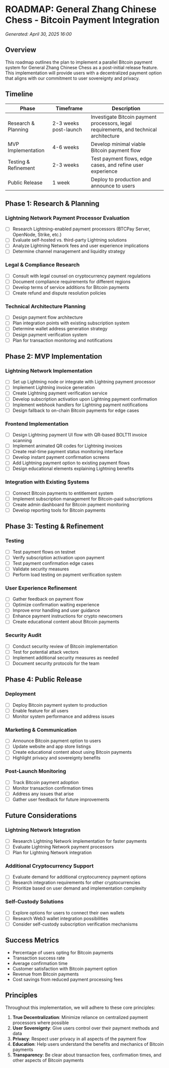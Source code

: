 # ROADMAP: General Zhang Chinese Chess - Bitcoin Payment Integration

*Generated: April 30, 2025 16:00*

## Overview

This roadmap outlines the plan to implement a parallel Bitcoin payment system for General Zhang Chinese Chess as a post-initial release feature. This implementation will provide users with a decentralized payment option that aligns with our commitment to user sovereignty and privacy.

## Timeline

| Phase | Timeframe | Description |
|-------|-----------|-------------|
| Research & Planning | 2-3 weeks post-launch | Investigate Bitcoin payment processors, legal requirements, and technical architecture |
| MVP Implementation | 4-6 weeks | Develop minimal viable Bitcoin payment flow |
| Testing & Refinement | 2-3 weeks | Test payment flows, edge cases, and refine user experience |
| Public Release | 1 week | Deploy to production and announce to users |

## Phase 1: Research & Planning

### Lightning Network Payment Processor Evaluation
- [ ] Research Lightning-enabled payment processors (BTCPay Server, OpenNode, Strike, etc.)
- [ ] Evaluate self-hosted vs. third-party Lightning solutions
- [ ] Analyze Lightning Network fees and user experience implications
- [ ] Determine channel management and liquidity strategy

### Legal & Compliance Research
- [ ] Consult with legal counsel on cryptocurrency payment regulations
- [ ] Document compliance requirements for different regions
- [ ] Develop terms of service additions for Bitcoin payments
- [ ] Create refund and dispute resolution policies

### Technical Architecture Planning
- [ ] Design payment flow architecture
- [ ] Plan integration points with existing subscription system
- [ ] Determine wallet address generation strategy
- [ ] Design payment verification system
- [ ] Plan for transaction monitoring and notifications

## Phase 2: MVP Implementation

### Lightning Network Implementation
- [ ] Set up Lightning node or integrate with Lightning payment processor
- [ ] Implement Lightning invoice generation
- [ ] Create Lightning payment verification service
- [ ] Develop subscription activation upon Lightning payment confirmation
- [ ] Implement webhook handlers for Lightning payment notifications
- [ ] Design fallback to on-chain Bitcoin payments for edge cases

### Frontend Implementation
- [ ] Design Lightning payment UI flow with QR-based BOLT11 invoice scanning
- [ ] Implement animated QR codes for Lightning invoices
- [ ] Create real-time payment status monitoring interface
- [ ] Develop instant payment confirmation screens
- [ ] Add Lightning payment option to existing payment flows
- [ ] Design educational elements explaining Lightning benefits

### Integration with Existing Systems
- [ ] Connect Bitcoin payments to entitlement system
- [ ] Implement subscription management for Bitcoin-paid subscriptions
- [ ] Create admin dashboard for Bitcoin payment monitoring
- [ ] Develop reporting tools for Bitcoin payments

## Phase 3: Testing & Refinement

### Testing
- [ ] Test payment flows on testnet
- [ ] Verify subscription activation upon payment
- [ ] Test payment confirmation edge cases
- [ ] Validate security measures
- [ ] Perform load testing on payment verification system

### User Experience Refinement
- [ ] Gather feedback on payment flow
- [ ] Optimize confirmation waiting experience
- [ ] Improve error handling and user guidance
- [ ] Enhance payment instructions for crypto newcomers
- [ ] Create educational content about Bitcoin payments

### Security Audit
- [ ] Conduct security review of Bitcoin implementation
- [ ] Test for potential attack vectors
- [ ] Implement additional security measures as needed
- [ ] Document security protocols for the team

## Phase 4: Public Release

### Deployment
- [ ] Deploy Bitcoin payment system to production
- [ ] Enable feature for all users
- [ ] Monitor system performance and address issues

### Marketing & Communication
- [ ] Announce Bitcoin payment option to users
- [ ] Update website and app store listings
- [ ] Create educational content about using Bitcoin payments
- [ ] Highlight privacy and sovereignty benefits

### Post-Launch Monitoring
- [ ] Track Bitcoin payment adoption
- [ ] Monitor transaction confirmation times
- [ ] Address any issues that arise
- [ ] Gather user feedback for future improvements

## Future Considerations

### Lightning Network Integration
- [ ] Research Lightning Network implementation for faster payments
- [ ] Evaluate Lightning Network payment processors
- [ ] Plan for Lightning Network integration

### Additional Cryptocurrency Support
- [ ] Evaluate demand for additional cryptocurrency payment options
- [ ] Research integration requirements for other cryptocurrencies
- [ ] Prioritize based on user demand and implementation complexity

### Self-Custody Solutions
- [ ] Explore options for users to connect their own wallets
- [ ] Research Web3 wallet integration possibilities
- [ ] Consider self-custody subscription verification mechanisms

## Success Metrics

- Percentage of users opting for Bitcoin payments
- Transaction success rate
- Average confirmation time
- Customer satisfaction with Bitcoin payment option
- Revenue from Bitcoin payments
- Cost savings from reduced payment processing fees

## Principles

Throughout this implementation, we will adhere to these core principles:

1. **True Decentralization**: Minimize reliance on centralized payment processors where possible
2. **User Sovereignty**: Give users control over their payment methods and data
3. **Privacy**: Respect user privacy in all aspects of the payment flow
4. **Education**: Help users understand the benefits and mechanics of Bitcoin payments
5. **Transparency**: Be clear about transaction fees, confirmation times, and other aspects of Bitcoin payments
